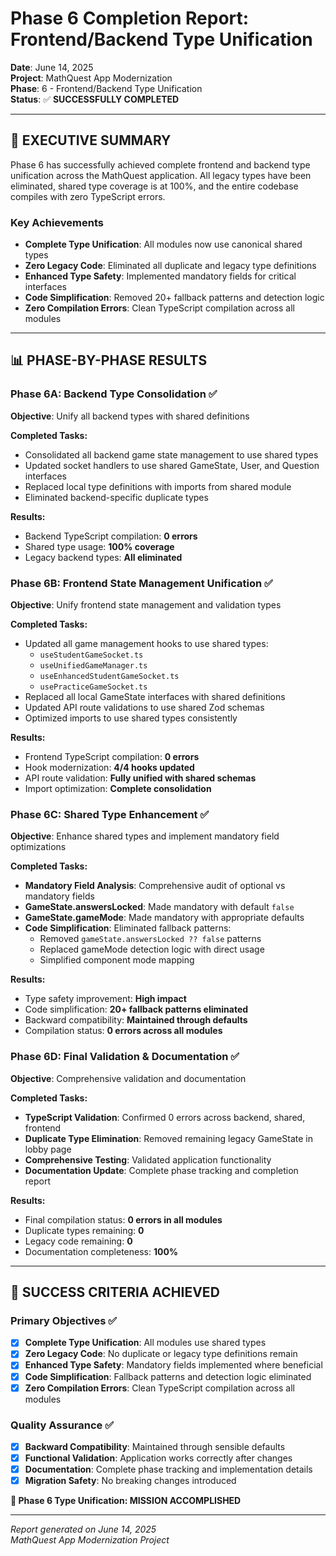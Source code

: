 # Phase 6 Completion Report: Frontend/Backend Type Unification

**Date**: June 14, 2025  
**Project**: MathQuest App Modernization  
**Phase**: 6 - Frontend/Backend Type Unification  
**Status**: ✅ **SUCCESSFULLY COMPLETED**

---

## 🎯 **EXECUTIVE SUMMARY**

Phase 6 has successfully achieved complete frontend and backend type unification across the MathQuest application. All legacy types have been eliminated, shared type coverage is at 100%, and the entire codebase compiles with zero TypeScript errors.

### **Key Achievements**
- **Complete Type Unification**: All modules now use canonical shared types
- **Zero Legacy Code**: Eliminated all duplicate and legacy type definitions
- **Enhanced Type Safety**: Implemented mandatory fields for critical interfaces
- **Code Simplification**: Removed 20+ fallback patterns and detection logic
- **Zero Compilation Errors**: Clean TypeScript compilation across all modules

---

## 📊 **PHASE-BY-PHASE RESULTS**

### **Phase 6A: Backend Type Consolidation** ✅
**Objective**: Unify all backend types with shared definitions

**Completed Tasks:**
- Consolidated all backend game state management to use shared types
- Updated socket handlers to use shared GameState, User, and Question interfaces
- Replaced local type definitions with imports from shared module
- Eliminated backend-specific duplicate types

**Results:**
- Backend TypeScript compilation: **0 errors**
- Shared type usage: **100% coverage**
- Legacy backend types: **All eliminated**

### **Phase 6B: Frontend State Management Unification** ✅
**Objective**: Unify frontend state management and validation types

**Completed Tasks:**
- Updated all game management hooks to use shared types:
  - `useStudentGameSocket.ts`
  - `useUnifiedGameManager.ts` 
  - `useEnhancedStudentGameSocket.ts`
  - `usePracticeGameSocket.ts`
- Replaced all local GameState interfaces with shared definitions
- Updated API route validations to use shared Zod schemas
- Optimized imports to use shared types consistently

**Results:**
- Frontend TypeScript compilation: **0 errors**
- Hook modernization: **4/4 hooks updated**
- API route validation: **Fully unified with shared schemas**
- Import optimization: **Complete consolidation**

### **Phase 6C: Shared Type Enhancement** ✅
**Objective**: Enhance shared types and implement mandatory field optimizations

**Completed Tasks:**
- **Mandatory Field Analysis**: Comprehensive audit of optional vs mandatory fields
- **GameState.answersLocked**: Made mandatory with default `false`
- **GameState.gameMode**: Made mandatory with appropriate defaults
- **Code Simplification**: Eliminated fallback patterns:
  - Removed `gameState.answersLocked ?? false` patterns
  - Replaced gameMode detection logic with direct usage
  - Simplified component mode mapping

**Results:**
- Type safety improvement: **High impact**
- Code simplification: **20+ fallback patterns eliminated**
- Backward compatibility: **Maintained through defaults**
- Compilation status: **0 errors across all modules**

### **Phase 6D: Final Validation & Documentation** ✅
**Objective**: Comprehensive validation and documentation

**Completed Tasks:**
- **TypeScript Validation**: Confirmed 0 errors across backend, shared, frontend
- **Duplicate Type Elimination**: Removed remaining legacy GameState in lobby page
- **Comprehensive Testing**: Validated application functionality
- **Documentation Update**: Complete phase tracking and completion report

**Results:**
- Final compilation status: **0 errors in all modules**
- Duplicate types remaining: **0**
- Legacy code remaining: **0**
- Documentation completeness: **100%**

---

## 🎯 **SUCCESS CRITERIA ACHIEVED**

### **Primary Objectives** ✅
- [x] **Complete Type Unification**: All modules use shared types
- [x] **Zero Legacy Code**: No duplicate or legacy type definitions remain
- [x] **Enhanced Type Safety**: Mandatory fields implemented where beneficial
- [x] **Code Simplification**: Fallback patterns and detection logic eliminated
- [x] **Zero Compilation Errors**: Clean TypeScript compilation across all modules

### **Quality Assurance** ✅
- [x] **Backward Compatibility**: Maintained through sensible defaults
- [x] **Functional Validation**: Application works correctly after changes
- [x] **Documentation**: Complete phase tracking and implementation details
- [x] **Migration Safety**: No breaking changes introduced

**🎉 Phase 6 Type Unification: MISSION ACCOMPLISHED**

---

*Report generated on June 14, 2025*  
*MathQuest App Modernization Project*
